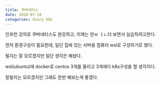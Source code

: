 ```yaml
---
title: 쿠버네티스
date: 2020-07-10 
categories: diary k8s
---
```

인프런 강의로 쿠버네티스도 완강하고, 이제는 한ㅂ ㅓㄴ더 보면서 실습하려고한다.

먼저 환경구성이 필요한데, 일단 집에 있는 서버용 컴퓨터 wsl로 구성하기로 했다.

될지는 잘 모르겠지만 일단 생각은 해놨다.

wsl(ubuntu)에 docker로 centos 3개를 올리고 3개에다 k8s구성을 할 생각이다.

잘될지는 모르겠지만 그래도 한번 해보는게 좋겠다.
